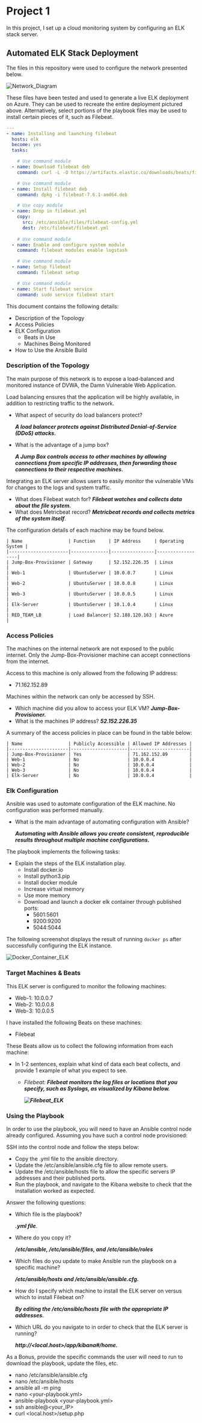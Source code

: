 # Project 1

In this project, I set up a cloud monitoring system by configuring an ELK stack server.

## Automated ELK Stack Deployment

The files in this repository were used to configure the network presented below.

![Network_Diagram](Diagrams/Network_Diagram.jpg)

These files have been tested and used to generate a live ELK deployment on Azure. They can be used to recreate the entire deployment pictured above. Alternatively, select portions of the playbook files may be used to install certain pieces of it, such as Filebeat.

```yml
---
- name: Installing and launching filebeat
  hosts: elk
  become: yes
  tasks:

    # Use command module
  - name: Download filebeat deb
    command: curl -L -O https://artifacts.elastic.co/downloads/beats/filebeat/filebeat-7.6.1-amd64.deb

    # Use command module
  - name: Install filebeat deb
    command: dpkg -i filebeat-7.6.1-amd64.deb

    # Use copy module
  - name: Drop in filebeat.yml
    copy:
      src: /etc/ansible/files/filebeat-config.yml
      dest: /etc/filebeat/filebeat.yml
 
    # Use command module
  - name: Enable and configure system module
    command: filebeat modules enable logstash

    # Use command module
  - name: Setup filebeat
    command: filebeat setup

    # Use command module
  - name: Start filebeat service
    command: sudo service filebeat start
```

This document contains the following details:
- Description of the Topology
- Access Policies
- ELK Configuration
  - Beats in Use
  - Machines Being Monitored
- How to Use the Ansible Build

### Description of the Topology

The main purpose of this network is to expose a load-balanced and monitored instance of DVWA, the Damn Vulnerable Web Application.

Load balancing ensures that the application will be highly available, in addition to restricting traffic to the network.
- What aspect of security do load balancers protect?

   ***A load balancer protects against Distributed Denial-of-Service (DDoS) attacks.***

- What is the advantage of a jump box?

  ***A Jump Box controls access to other machines by allowing connections from specific IP addresses, then forwarding those connections to their respective machines.***

Integrating an ELK server allows users to easily monitor the vulnerable VMs for changes to the logs and system traffic.
- What does Filebeat watch for? ***Filebeat watches and collects data about the file system.***
- What does Metricbeat record? ***Metricbeat records and collects metrics of the system itself***.

The configuration details of each machine may be found below. 
```
| Name                 | Function     | IP Address     | Operating System |
|----------------------|--------------|----------------|------------------|
| Jump-Box-Provisioner | Gateway      | 52.152.226.35  | Linux            |
| Web-1                | UbuntuServer | 10.0.0.7       | Linux            |
| Web-2                | UbuntuServer | 10.0.0.8       | Linux            |
| Web-3                | UbuntuServer | 10.0.0.5       | Linux            |  
| Elk-Server           | UbuntuServer | 10.1.0.4       | Linux            |
| RED_TEAM_LB          | Load Balancer| 52.188.120.163 | Azure            |
```

### Access Policies

The machines on the internal network are not exposed to the public internet. Only the Jump-Box-Provisioner machine can accept connections from the internet.

Access to this machine is only allowed from the following IP address:
- 71.162.152.89

Machines within the network can only be accessed by SSH.
- Which machine did you allow to access your ELK VM? ***Jump-Box-Provisioner.*** 
- What is the machines IP address? ***52.152.226.35***

A summary of the access policies in place can be found in the table below:

```
| Name                 | Publicly Accessible | Allowed IP Addresses |
|----------------------|---------------------|----------------------|
| Jump-Box-Provisioner | Yes                 | 71.162.152.89        |
| Web-1                | No                  | 10.0.0.4             |
| Web-2                | No                  | 10.0.0.4             |
| Web-3                | No                  | 10.0.0.4             |
| Elk-Server           | No                  | 10.0.0.4             |
```

### Elk Configuration

Ansible was used to automate configuration of the ELK machine. No configuration was performed manually.
- What is the main advantage of automating configuration with Ansible?

  ***Automating with Ansible allows you create consistent, reproducible results throughout multiple machine configurations.***

The playbook implements the following tasks:
- Explain the steps of the ELK installation play.
   - Install docker.io
   - Install python3.pip
   - Install docker module
   - Increase virtual memory
   - Use more memory
   - Download and launch a docker elk container through published ports:
      - 5601:5601
      - 9200:9200
      - 5044:5044

The following screenshot displays the result of running `docker ps` after successfully configuring the ELK instance.

![Docker_Container_ELK](Screenshots/Docker_Container_ELK.jpg)

### Target Machines & Beats
This ELK server is configured to monitor the following machines:
- Web-1: 10.0.0.7
- Web-2: 10.0.0.8 
- Web-3: 10.0.0.5

I have installed the following Beats on these machines:
- Filebeat

These Beats allow us to collect the following information from each machine:
- In 1-2 sentences, explain what kind of data each beat collects, and provide 1 example of what you expect to see.

   - *Filebeat: **Filebeat monitors the log files or locations that you specify, such as Syslogs, as visualized by Kibana below.***

      ***![Filebeat_ELK](Screenshots/Filebeat_ELK.jpg)***

      

### Using the Playbook
In order to use the playbook, you will need to have an Ansible control node already configured. Assuming you have such a control node provisioned: 

SSH into the control node and follow the steps below:
- Copy the .yml file to the ansible directory.
- Update the /etc/ansible/ansible.cfg file to allow remote users. 
- Update the /etc/ansible/hosts file to allow the specific servers IP addresses and their published ports.  
- Run the playbook, and navigate to the Kibana website to check that the installation worked as expected.

Answer the following questions:
- Which file is the playbook? 

  ***.yml file***.

- Where do you copy it? 

  ***/etc/ansible, /etc/ansible/files, and /etc/ansible/roles*** 

- Which files do you update to make Ansible run the playbook on a specific machine? 

  ***/etc/ansible/hosts and /etc/ansible/ansible.cfg.***

- How do I specify which machine to install the ELK server on versus which to install Filebeat on? 

  ***By editing the /etc/ansible/hosts file with the appropriate IP addresses.***

- Which URL do you navigate to in order to check that the ELK server is running?

   ***http://<local.host>/app/kibana#/home.***

As a Bonus, provide the specific commands the user will need to run to download the playbook, update the files, etc.
- nano /etc/ansible/ansible.cfg
- nano /etc/ansible/hosts
- ansible all -m ping
- nano <your-playbook.yml>
- ansible-playbook <your-playbook.yml>
- ssh ansible@<your_IP>
- curl <local.host>/setup.php
